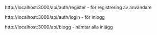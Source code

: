 http://localhost:3000/api/auth/register - för registrering av användare

http://localhost:3000/api/auth/login - för inlogg

http://localhost:3000/api/blogg - hämtar alla inlägg